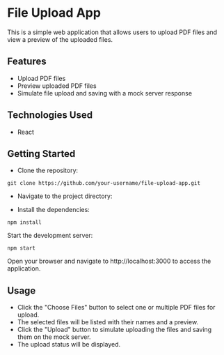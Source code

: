# File Upload App

This is a simple web application that allows users to upload PDF files and view a preview of the uploaded files.

## Features

- Upload PDF files
- Preview uploaded PDF files
- Simulate file upload and saving with a mock server response

## Technologies Used

- React

## Getting Started

- Clone the repository:

```
git clone https://github.com/your-username/file-upload-app.git
```

- Navigate to the project directory:

- Install the dependencies:

```
npm install
```

Start the development server:

```
npm start
```

Open your browser and navigate to http://localhost:3000 to access the application.

## Usage

- Click the "Choose Files" button to select one or multiple PDF files for upload.
- The selected files will be listed with their names and a preview.
- Click the "Upload" button to simulate uploading the files and saving them on the mock server.
- The upload status will be displayed.
